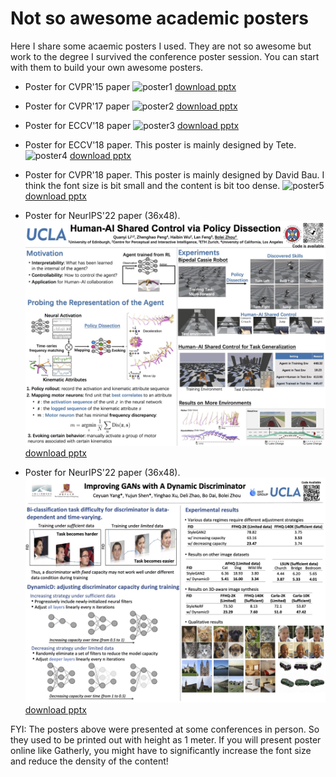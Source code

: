 # Not so awesome academic posters

Here I share some acaemic posters I used. They are not so awesome but work to the degree I survived the conference poster session. You can start with them to build your own awesome posters. 

* Poster for CVPR'15 paper
![poster1](poster_cvpr15_CAM.jpg)
[download pptx](poster_cvpr15_CAM.pptx?raw=true)

* Poster for CVPR'17 paper
![poster2](poster_cvpr17_ade20k.jpg)
[download pptx](poster_cvpr17_ade20k.pptx?raw=true)

* Poster for ECCV'18 paper
![poster3](poster_eccv18_trn.jpg)
[download pptx](poster_eccv18_trn.pptx?raw=true)

* Poster for ECCV'18 paper. This poster is mainly designed by Tete. 
![poster4](poster_eccv18_upernet.jpg)
[download pptx](poster_eccv18_upernet.pptx?raw=true)

* Poster for CVPR'18 paper. This poster is mainly designed by David Bau. I think the font size is bit small and the content is bit too dense.
![poster5](poster_cvpr18_netdissect.jpg)
[download pptx](http://netdissect.csail.mit.edu/poster/poster_v3.pptx)

* Poster for NeurIPS'22 paper (36x48).
![poster6](poster_neurips22_policydissect.jpg)
[download pptx](poster_neurips22_policydissect.pptx?raw=true)

* Poster for NeurIPS'22 paper (36x48).
![poster7](poster_neurips22_dynamicd.jpg)
[download pptx](poster_neurips22_dynamicd.pptx?raw=true)


FYI: The posters above were presented at some conferences in person. So they used to be printed out with height as 1 meter. If you will present poster online like Gatherly, you might have to significantly increase the font size and reduce the density of the content!
